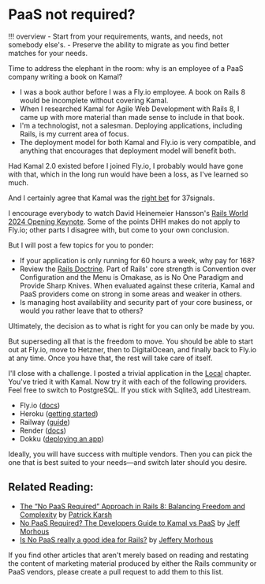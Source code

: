 # PaaS not required?

!!! overview
    - Start from your requirements, wants, and needs, not somebody else's.
    - Preserve the ability to migrate as you find better matches for your needs.

Time to address the elephant in the room: why is an employee of a PaaS company writing a book on Kamal?

- I was a book author before I was a Fly.io employee. A book on Rails 8 would be incomplete without covering Kamal.
- When I researched Kamal for Agile Web Development with Rails 8, I came up with more material than made sense to include in that book.
- I'm a technologist, not a salesman. Deploying applications, including Rails, is my current area of focus.
- The deployment model for both Kamal and Fly.io is very compatible, and anything that encourages that deployment model will benefit both.

Had Kamal 2.0 existed before I joined Fly.io, I probably would have gone with that, which in the long run would have been a loss, as I've learned so much.

And I certainly agree that Kamal was the [right bet](https://world.hey.com/dhh/the-big-cloud-exit-faq-20274010) for 37signals.

I encourage everybody to watch David Heinemeier Hansson's
[Rails World 2024 Opening Keynote](https://www.youtube.com/watch?v=-cEn_83zRFw).
Some of the points DHH makes do not apply to Fly.io; other parts I disagree with, but come to your own conclusion.

But I will post a few topics for you to ponder:

- If your application is only running for 60 hours a week, why pay for 168?
- Review the [Rails Doctrine](https://rubyonrails.org/doctrine). Part of Rails' core strength is Convention over Configuration and the Menu is Omakase, as is No One Paradigm and Provide Sharp Knives. When evaluated against these criteria, Kamal and PaaS providers come on strong in some areas and weaker in others.
- Is managing host availability and security part of your core business, or would you rather leave that to others?

Ultimately, the decision as to what is right for you can only be made by you.

But superseding all that is the freedom to move. You should be able to start out at Fly.io, move to Hetzner, then to DigitalOcean, and finally back to Fly.io at any time. Once you have that, the rest will take care of itself.

I'll close with a challenge. I posted a trivial application in the [Local](Local.md) chapter. You've tried it with Kamal. Now try it with each of the following providers. Feel free to switch to PostgreSQL. If you stick with Sqlite3, add Litestream.

- Fly.io ([docs](https://fly.io/rails))
- Heroku ([getting started](https://devcenter.heroku.com/articles/getting-started-with-rails8))
- Railway ([guide](https://docs.railway.com/guides/rails))
- Render ([docs](https://render.com/docs/deploy-rails))
- Dokku ([deploying an app](https://dokku.com/docs/deployment/application-deployment/))

Ideally, you will have success with multiple vendors. Then you can pick the one that is best suited to your needs—and switch later should you desire.

## Related Reading:

* [The “No PaaS Required” Approach in Rails 8: Balancing Freedom and Complexity](https://patrickkarsh.medium.com/the-no-paas-required-approach-in-rails-8-balancing-freedom-and-complexity-c4f751d1d5a3) by [Patrick Karsh](https://patrickkarsh.medium.com/)
* [No PaaS Required? The Developers Guide to Kamal vs PaaS](https://judoscale.com/blog/kamal-vs-paas) by [Jeff Morhous](https://github.com/JeffMorhous)
* [Is No PaaS really a good idea for Rails?](https://www.honeybadger.io/blog/rails-no-paas/) by [Jeffery Morhous](https://www.honeybadger.io/blog/authors/jefferymorhous/)

If you find other articles that aren't merely based on reading and restating the content of marketing material produced by either the Rails community or PaaS vendors, please create a pull request to add them to this list.
